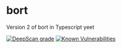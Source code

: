 # bort
Version 2 of bort in Typescript yeet

[![DeepScan grade](https://deepscan.io/api/teams/10306/projects/13030/branches/212991/badge/grade.svg)](https://deepscan.io/dashboard#view=project&tid=10306&pid=13030&bid=212991)
[![Known Vulnerabilities](https://snyk.io/test/github/MatievisTheKat/bort/tree/v2/badge.svg)](https://snyk.io/test/github/MatievisTheKat/bort/tree/v2)
